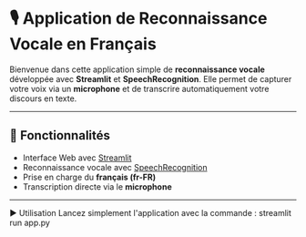 # 🎙️ Application de Reconnaissance Vocale en Français

Bienvenue dans cette application simple de **reconnaissance vocale** développée avec **Streamlit** et **SpeechRecognition**. Elle permet de capturer votre voix via un **microphone** et de transcrire automatiquement votre discours en texte.

---


## 🚀 Fonctionnalités

- Interface Web avec [Streamlit](https://streamlit.io/)
- Reconnaissance vocale avec [SpeechRecognition](https://pypi.org/project/SpeechRecognition/)
- Prise en charge du **français (fr-FR)**
- Transcription directe via le **microphone**

---

▶️ Utilisation
Lancez simplement l'application avec la commande :
streamlit run app.py
